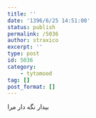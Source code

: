 ```yaml
---
title: ''
date: '1396/6/25 14:51:00'
status: publish
permalink: /5036
author: straxico
excerpt: ''
type: post
id: 5036
category:
    - tytomood
tag: []
post_format: []
---
```

بیدار نگه دار مرا